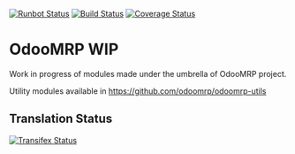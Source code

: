 [![Runbot Status](https://runbot.odoo-community.org/runbot/badge/flat/188/9.0.svg)](https://runbot.odoo-community.org/runbot/repo/github-com-odoomrp-odoomrp-wip-188)
[![Build Status](https://travis-ci.org/odoomrp/odoomrp-wip.svg?branch=9.0)](https://travis-ci.org/odoomrp/odoomrp-wip)
[![Coverage Status](https://coveralls.io/repos/odoomrp/odoomrp-wip/badge.png?branch=9.0)](https://coveralls.io/r/odoomrp/odoomrp-wip?branch=9.0)

OdooMRP WIP
===========

Work in progress of modules made under the umbrella of OdooMRP project.

Utility modules available in https://github.com/odoomrp/odoomrp-utils

Translation Status
------------------
[![Transifex Status](https://www.transifex.com/projects/p/odoomrp-wip-9-0/chart/image_png)](https://www.transifex.com/projects/p/odoomrp-wip-9-0)
